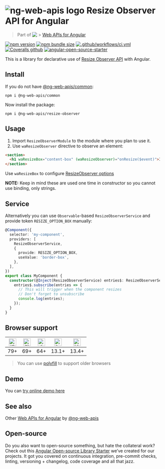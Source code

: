 # ![ng-web-apis logo](projects/demo/src/assets/logo.svg) Resize Observer API for Angular

> Part of <img src="projects/demo/src/assets/web-api.svg" align="top"> >
> [Web APIs for Angular](https://ng-web-apis.github.io/)

[![npm version](https://img.shields.io/npm/v/@ng-web-apis/resize-observer.svg)](https://npmjs.com/package/@ng-web-apis/resize-observer)
[![npm bundle size](https://img.shields.io/bundlephobia/minzip/@ng-web-apis/resize-observer)](https://bundlephobia.com/result?p=@ng-web-apis/resize-observer)
[![.github/workflows/ci.yml](https://github.com/ng-web-apis/resize-observer/actions/workflows/ci.yml/badge.svg?branch=master)](https://github.com/ng-web-apis/resize-observer/actions/workflows/ci.yml)
[![Coveralls github](https://img.shields.io/coveralls/github/ng-web-apis/resize-observer)](https://coveralls.io/github/ng-web-apis/resize-observer?branch=master)
[![angular-open-source-starter](https://img.shields.io/badge/made%20with-angular--open--source--starter-d81676?logo=angular)](https://github.com/TinkoffCreditSystems/angular-open-source-starter)

This is a library for declarative use of
[Resize Observer API](https://developer.mozilla.org/en-US/docs/Web/API/Resize_Observer_API) with Angular.

## Install

If you do not have [@ng-web-apis/common](https://github.com/ng-web-apis/common):

```
npm i @ng-web-apis/common
```

Now install the package:

```
npm i @ng-web-apis/resize-observer
```

## Usage

1. Import `ResizeObserverModule` to the module where you plan to use it.
2. Use `waResizeObserver` directive to observe an element:

```html
<section>
  <h1 waResizeBox="content-box" (waResizeObserver)="onResize($event)">I'm being observed</h1>
</section>
```

Use `waResizeBox` to configure
[ResizeObserver options](https://developer.mozilla.org/en-US/docs/Web/API/ResizeObserver/observe)

**NOTE:** Keep in mind these are used one time in constructor so you cannot use binding, only strings.

## Service

Alternatively you can use `Observable`-based `ResizeObserverService` and provide token `RESIZE_OPTION_BOX` manually:

```typescript
@Component({
  selector: 'my-component',
  providers: [
    ResizeObserverService,
    {
      provide: RESIZE_OPTION_BOX,
      useValue: 'border-box',
    },
  ],
})
export class MyComponent {
  constructor(@Inject(ResizeObserverService) entries$: ResizeObserverService) {
    entries$.subscribe(entries => {
      // This will trigger when the component resizes
      // Don't forget to unsubscribe
      console.log(entries);
    });
  }
}
```

## Browser support

| [<img src="https://raw.githubusercontent.com/alrra/browser-logos/master/src/edge/edge_48x48.png" alt="IE / Edge" width="24px" height="24px" />](http://godban.github.io/browsers-support-badges/)<br/> | [<img src="https://raw.githubusercontent.com/alrra/browser-logos/master/src/firefox/firefox_48x48.png" alt="Firefox" width="24px" height="24px" />](http://godban.github.io/browsers-support-badges/)<br/> | [<img src="https://raw.githubusercontent.com/alrra/browser-logos/master/src/chrome/chrome_48x48.png" alt="Chrome" width="24px" height="24px" />](http://godban.github.io/browsers-support-badges/)<br/> | [<img src="https://raw.githubusercontent.com/alrra/browser-logos/master/src/safari/safari_48x48.png" alt="Safari" width="24px" height="24px" />](http://godban.github.io/browsers-support-badges/)<br/> | [<img src="https://raw.githubusercontent.com/alrra/browser-logos/master/src/safari-ios/safari-ios_48x48.png" alt="iOS Safari" width="24px" height="24px" />](http://godban.github.io/browsers-support-badges/)<br/> |
| ------------------------------------------------------------------------------------------------------------------------------------------------------------------------------------------------------ | ---------------------------------------------------------------------------------------------------------------------------------------------------------------------------------------------------------- | ------------------------------------------------------------------------------------------------------------------------------------------------------------------------------------------------------- | ------------------------------------------------------------------------------------------------------------------------------------------------------------------------------------------------------- | ------------------------------------------------------------------------------------------------------------------------------------------------------------------------------------------------------------------- |
| 79+                                                                                                                                                                                                    | 69+                                                                                                                                                                                                        | 64+                                                                                                                                                                                                     | 13.1+                                                                                                                                                                                                   | 13.4+                                                                                                                                                                                                               |

> You can use [polyfill](https://www.npmjs.com/package/resize-observer-polyfill) to support older browsers

## Demo

You can [try online demo here](https://ng-web-apis.github.io/resize-observer)

## See also

Other [Web APIs for Angular](https://ng-web-apis.github.io/) by [@ng-web-apis](https://github.com/ng-web-apis)

## Open-source

Do you also want to open-source something, but hate the collateral work? Check out this
[Angular Open-source Library Starter](https://github.com/TinkoffCreditSystems/angular-open-source-starter) we’ve created
for our projects. It got you covered on continuous integration, pre-commit checks, linting, versioning + changelog, code
coverage and all that jazz.
